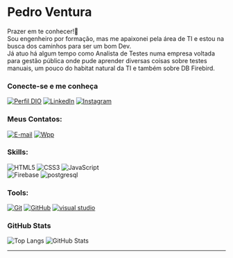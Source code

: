 
# Pedro Ventura
Prazer em te conhecer!👋 <br>
Sou engenheiro por formação, mas me apaixonei pela área de TI e estou na busca dos caminhos para ser um bom Dev.<br>
Já atuo há algum tempo como Analista de Testes numa empresa voltada para gestão pública onde  pude aprender diversas coisas sobre testes manuais, um pouco do habitat natural da TI e também sobre DB Firebird.


### Conecte-se e me conheça
[![Perfil DIO](https://img.shields.io/badge/-Meu%20Perfil%20na%20DIO-30A3DC?style=for-the-badge)](https://web.dio.me/users/ventura_pdro/)
[![LinkedIn](https://img.shields.io/badge/-LinkedIn-330033?style=for-the-badge&logo=linkedin&logoColor=30A3DC)](https://www.linkedin.com/in/pedro-ventura-623426124/)
[![Instagram](https://img.shields.io/badge/Instagram-330033?style=for-the-badge&logo=instagram&Color=30A3DC)](https://www.instagram.com/pedroventu/)

### Meus Contatos:
[![E-mail](https://img.shields.io/badge/-Email-330033?style=for-the-badge&logo=gmail&logoColor=E94D5F)](mailto:ventura.pdro@gmail.com)
[![Wpp](https://img.shields.io/badge/-whatsapp-330033?style=for-the-badge&logo=whatsapp&logoColor=25D366)](mailto:ventura.pdro@gmail.com)

### Skills:
![HTML5](https://img.shields.io/badge/HTML-330033?style=for-the-badge&logo=html5&logoColor=30A3DC)
![CSS3](https://img.shields.io/badge/CSS3-330033?style=for-the-badge&logo=css3&logoColor=E94D5F)
![JavaScript](https://img.shields.io/badge/JavaScript-330033?style=for-the-badge&logo=javascript&logoColor=30A3DC)<br>
![Firebase](https://img.shields.io/badge/Firebase-330033?style=for-the-badge&logo=firebase&logoColor=30A3DC)
![postgresql](https://img.shields.io/badge/postgresql-330033?style=for-the-badge&logo=postgresql&logoColor=30A3DC)

### Tools:
[![Git](https://img.shields.io/badge/Git-330033?style=for-the-badge&logo=git&logoColor=E94D5F)](https://git-scm.com/doc) 
[![GitHub](https://img.shields.io/badge/GitHub-330033?style=for-the-badge&logo=github&logoColor=30A3DC)](https://docs.github.com/)
[![visual studio](https://img.shields.io/badge/visual_studio-330033?style=for-the-badge&logo=visualstudiocode&logoColor=30A3DC)](https://code.visualstudio.com/docs)




### GitHub Stats
![Top Langs](https://github-readme-stats.vercel.app/api/top-langs/?username=pdroVentu&layout=donut&bg_color=330033&border_color=30A3DC&title_color=E94D5F&text_color=FFF)
![GitHub Stats](https://github-readme-stats.vercel.app/api?username=pdroVentu&theme=transparent&bg_color=330033&border_color=30A3DC&show_icons=true&icon_color=30A3DC&title_color=E94D5F&text_color=FFF)

---
